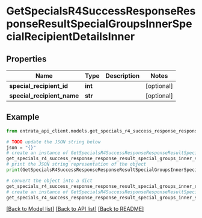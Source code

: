 # GetSpecialsR4SuccessResponseResponseResultSpecialGroupsInnerSpecialRecipientDetailsInner


## Properties

Name | Type | Description | Notes
------------ | ------------- | ------------- | -------------
**special_recipient_id** | **int** |  | [optional] 
**special_recipient_name** | **str** |  | [optional] 

## Example

```python
from entrata_api_client.models.get_specials_r4_success_response_response_result_special_groups_inner_special_recipient_details_inner import GetSpecialsR4SuccessResponseResponseResultSpecialGroupsInnerSpecialRecipientDetailsInner

# TODO update the JSON string below
json = "{}"
# create an instance of GetSpecialsR4SuccessResponseResponseResultSpecialGroupsInnerSpecialRecipientDetailsInner from a JSON string
get_specials_r4_success_response_response_result_special_groups_inner_special_recipient_details_inner_instance = GetSpecialsR4SuccessResponseResponseResultSpecialGroupsInnerSpecialRecipientDetailsInner.from_json(json)
# print the JSON string representation of the object
print(GetSpecialsR4SuccessResponseResponseResultSpecialGroupsInnerSpecialRecipientDetailsInner.to_json())

# convert the object into a dict
get_specials_r4_success_response_response_result_special_groups_inner_special_recipient_details_inner_dict = get_specials_r4_success_response_response_result_special_groups_inner_special_recipient_details_inner_instance.to_dict()
# create an instance of GetSpecialsR4SuccessResponseResponseResultSpecialGroupsInnerSpecialRecipientDetailsInner from a dict
get_specials_r4_success_response_response_result_special_groups_inner_special_recipient_details_inner_from_dict = GetSpecialsR4SuccessResponseResponseResultSpecialGroupsInnerSpecialRecipientDetailsInner.from_dict(get_specials_r4_success_response_response_result_special_groups_inner_special_recipient_details_inner_dict)
```
[[Back to Model list]](../README.md#documentation-for-models) [[Back to API list]](../README.md#documentation-for-api-endpoints) [[Back to README]](../README.md)


